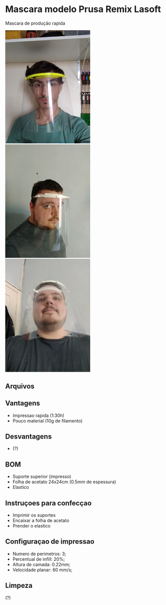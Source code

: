 # Mascara modelo Prusa Remix Lasoft
Mascara de produção rapida

<img src="prusa_lasoft_frontal_b.jpg" width="270"/> <img src="prusa_lasoft_lateral.jpeg" width="270"/> <img src="prusa_lasoft_frontal.jpeg" width="270"/>

## Arquivos

## Vantagens
- Impressao rapida (1:30h)
- Pouco material (10g de filamento)

## Desvantagens
- (?)

## BOM
- Suporte superior (impresso)
- Folha de acetato 24x24cm (0.5mm de espessura)
- Elastico

## Instruçoes para confecçao

- Imprimir os suportes
- Encaixar a folha de acetato
- Prender o elastico

## Configuraçao de impressao
- Numero de perimetros: 3;
- Percentual de infill: 20%;
- Altura de camada: 0.22mm;
- Velocidade planar: 60 mm/s;

## Limpeza
(?)

